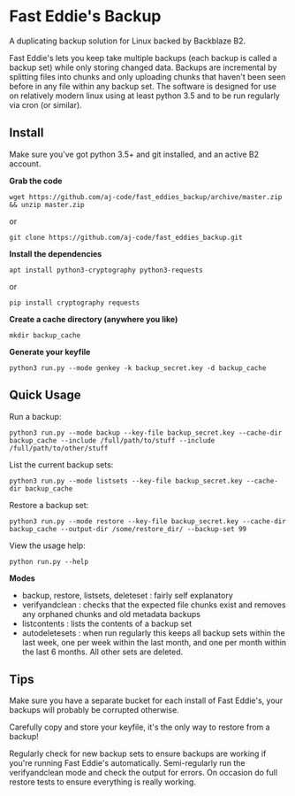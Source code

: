 # Fast Eddie's Backup
A duplicating backup solution for Linux backed by Backblaze B2.

Fast Eddie's lets you keep take multiple backups (each backup is called a backup set) while only storing changed data. Backups are 
incremental by splitting files into chunks and only uploading chunks that haven't been seen before 
in any file within any backup set. The software is designed for use on relatively modern linux using at least python 3.5
and to be run regularly via cron (or similar).

## Install
Make sure you've got python 3.5+ and git installed, and an active B2 account.

**Grab the code**

`wget https://github.com/aj-code/fast_eddies_backup/archive/master.zip && unzip master.zip`

or

`git clone https://github.com/aj-code/fast_eddies_backup.git`



**Install the dependencies**

`apt install python3-cryptography python3-requests`

or

`pip install cryptography requests`



**Create a cache directory (anywhere you like)**

`mkdir backup_cache`


**Generate your keyfile**

`python3 run.py --mode genkey -k backup_secret.key -d backup_cache`


## Quick Usage

Run a backup:

`python3 run.py --mode backup --key-file backup_secret.key --cache-dir backup_cache --include /full/path/to/stuff --include /full/path/to/other/stuff`


List the current backup sets:

`python3 run.py --mode listsets --key-file backup_secret.key --cache-dir backup_cache`



Restore a backup set:

`python3 run.py --mode restore --key-file backup_secret.key --cache-dir backup_cache --output-dir /some/restore_dir/ --backup-set 99`


View the usage help: 

`python run.py --help`

**Modes**
 - backup, restore, listsets, deleteset : fairly self explanatory
 - verifyandclean : checks that the expected file chunks exist and removes any orphaned chunks and old metadata backups
 - listcontents : lists the contents of a backup set
 - autodeletesets : when run regularly this keeps all backup sets within the last week, one per week within the last month,
    and one per month within the last 6 months. All other sets are deleted.

## Tips

Make sure you have a separate bucket for each install of Fast Eddie's, your backups will probably be corrupted otherwise.

Carefully copy and store your keyfile, it's the only way to restore from a backup!

Regularly check for new backup sets to ensure backups are working if you're running Fast Eddie's automatically.
Semi-regularly run the verifyandclean mode and check the output for errors.
On occasion do full restore tests to ensure everything is really working.

